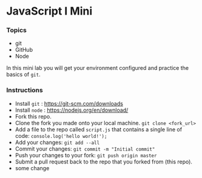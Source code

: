 # JavaScript I Mini

### Topics
  * git
  * GitHub
  * Node

In this mini lab you will get your environment configured and practice the basics of `git`.

### Instructions

* Install `git` : https://git-scm.com/downloads
* Install `node` : https://nodejs.org/en/download/
* Fork this repo.
* Clone the fork you made onto your local machine. `git clone <fork_url>`
* Add a file to the repo called `script.js` that contains a single line of code: `console.log('hello world!');`
* Add your changes: `git add --all`
* Commit your changes: `git commit -m "Initial commit"`
* Push your changes to your fork: `git push origin master`
* Submit a pull request back to the repo that you forked from (this repo).
* some change
